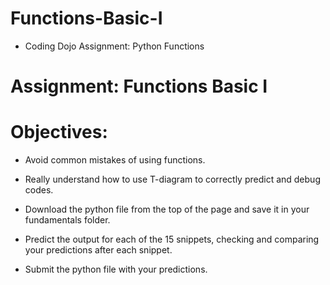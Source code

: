 # Functions-Basic-I
* Coding Dojo Assignment: Python Functions

# Assignment: Functions Basic I

# Objectives:
* Avoid common mistakes of using functions.
* Really understand how to use T-diagram to correctly predict and debug codes.

* Download the python file from the top of the page and save it in your fundamentals folder.

* Predict the output for each of the 15 snippets, checking and comparing your predictions after each snippet.

* Submit the python file with your predictions.
